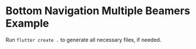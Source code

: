 # Bottom Navigation Multiple Beamers Example

Run `flutter create .` to generate all necessary files, if needed.
